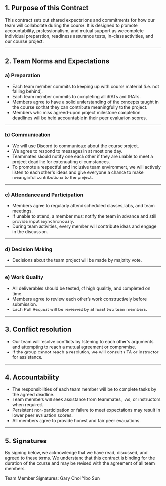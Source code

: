 ## 1. Purpose of this Contract

This contract sets out shared expectations and commitments for how our team will collaborate during the course. It is designed to promote accountability, professionalism, and mutual support as we complete individual preparation, readiness assurance tests, in-class activities, and our course project.

---

## 2. Team Norms and Expectations

### a) Preparation

- Each team member commits to keeping up with course material (i.e. not falling behind).
- Each team member commits to completing all iRATs and tRATs.
- Members agree to have a solid understanding of the concepts taught in the course so that they can contribute meaningfully to the project.
- Members who miss agreed-upon project milestone completion deadlines will be held accountable in their peer evaluation scores.

---

### b) Communication

- We will use Discord to communicate about the course project.
- We agree to respond to messages in at most one day.
- Teammates should notify one each other if they are unable to meet a project deadline for extenuating circumstances.
- To promote a respectful and inclusive team environment, we will actively listen to each other's ideas and give everyone a chance to make meanginful contributions to the project.

---

### c) Attendance and Participation

- Members agree to regularly attend scheduled classes, labs, and team meetings.
- If unable to attend, a member must notify the team in advance and still provide input asynchronously.
- During team activities, every member will contribute ideas and engage in the discussion.

---

### d) Decision Making

- Decisions about the team project will be made by majority vote.

---

### e) Work Quality

- All deliverables should be tested, of high qualitly, and completed on time.
- Members agree to review each other’s work constructively before submission.
- Each Pull Request will be reviewed by at least two team members.

---

## 3. Conflict resolution

- Our team will resolve conflicts by listening to each other's arguments and attempting to reach a mutual agreement or compromise.
- If the group cannot reach a resolution, we will consult a TA or instructor for assistance.

---

## 4. Accountability

- The responsibilities of each team member will be to complete tasks by the agreed deadline.
- Team members will seek assistance from teammates, TAs, or instructors when required.
- Persistent non-participation or failure to meet expectations may result in lower peer evaluation scores.
- All members agree to provide honest and fair peer evaluations.

---

## 5. Signatures

By signing below, we acknowledge that we have read, discussed, and agreed to these terms. We understand that this contract is binding for the duration of the course and may be revised with the agreement of all team members.

Team Member Signatures:
Gary Choi
Yibo Sun
